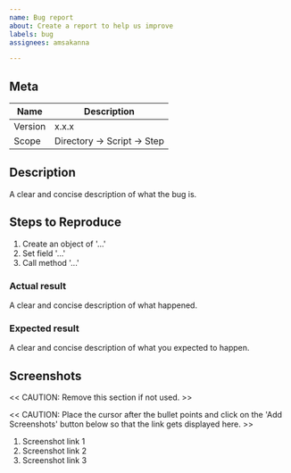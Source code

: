 ```yaml
---
name: Bug report
about: Create a report to help us improve
labels: bug
assignees: amsakanna

---
```


## Meta
| Name | Description |
| -----| ----------- |
| Version | x.x.x |
| Scope | Directory -> Script -> Step |

## Description
A clear and concise description of what the bug is.

## Steps to Reproduce
1. Create an object of '...'
2. Set field '...'
3. Call method '...'

### Actual result
A clear and concise description of what happened.

### Expected result
A clear and concise description of what you expected to happen.

## Screenshots
<< CAUTION: Remove this section if not used. >>

<< CAUTION: Place the cursor after the bullet points and click on the 'Add Screenshots' button below so that the link gets displayed here. >>

1. Screenshot link 1
2. Screenshot link 2
3. Screenshot link 3
